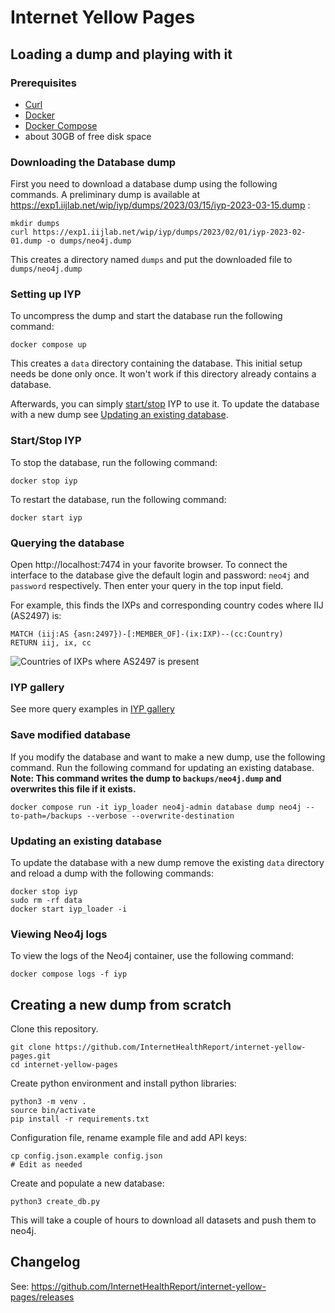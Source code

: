 # Internet Yellow Pages


## Loading a dump and playing with it

### Prerequisites
- [Curl](https://curl.se/download.html)
- [Docker](https://www.docker.com/)
- [Docker Compose](https://docs.docker.com/compose/install/)
- about 30GB of free disk space

### Downloading the Database dump
First you need to download a database dump using the following commands. 
A preliminary dump is available at https://exp1.iijlab.net/wip/iyp/dumps/2023/03/15/iyp-2023-03-15.dump :
```
mkdir dumps
curl https://exp1.iijlab.net/wip/iyp/dumps/2023/02/01/iyp-2023-02-01.dump -o dumps/neo4j.dump
```

This creates a directory named `dumps` and put the downloaded file to `dumps/neo4j.dump`

### Setting up IYP
To uncompress the dump and start the database run the following command:
```
docker compose up
```
This creates a `data` directory containing the database. 
This initial setup needs be done only once. 
It won't work if this directory already contains a database.

Afterwards, you can simply [start/stop](#startstop-iyp) IYP to use it. 
To update the database with a new dump see [Updating an existing database](#updating-an-existing-database).


### Start/Stop IYP
To stop the database, run the following command:
```
docker stop iyp
```

To restart the database, run the following command:
```
docker start iyp
```


### Querying the database

Open http://localhost:7474 in your favorite browser. To connect the interface to the database give
the default login and password: `neo4j` and `password` respectively. Then enter your query in the top input field.

For example, this finds the IXPs and corresponding country codes where IIJ (AS2497) is:
```cypher
MATCH (iij:AS {asn:2497})-[:MEMBER_OF]-(ix:IXP)--(cc:Country)
RETURN iij, ix, cc
```
![Countries of IXPs where AS2497 is present](/documentation/assets/gallery/as2497ixpCountry.svg)

### IYP gallery

See more query examples in [IYP gallery](/documentation/gallery.md)

### Save modified database

If you modify the database and want to make a new dump, use the following command. Run the following command for updating an existing database. **Note: This command writes the dump to `backups/neo4j.dump` and overwrites this file if it exists.** 
```
docker compose run -it iyp_loader neo4j-admin database dump neo4j --to-path=/backups --verbose --overwrite-destination
```

### Updating an existing database

To update the database with a new dump remove the existing `data` directory and 
reload a dump with the following commands:
```
docker stop iyp
sudo rm -rf data
docker start iyp_loader -i
```

### Viewing Neo4j logs
To view the logs of the Neo4j container, use the following command:
```
docker compose logs -f iyp
```


## Creating a new dump from scratch

Clone this repository.
```
git clone https://github.com/InternetHealthReport/internet-yellow-pages.git
cd internet-yellow-pages
```

Create python environment and install python libraries:
```
python3 -m venv .
source bin/activate
pip install -r requirements.txt
```

Configuration file, rename example file and add API keys:
```
cp config.json.example config.json
# Edit as needed
```

Create and populate a new database:
```
python3 create_db.py
```
This will take a couple of hours to download all datasets and push them to neo4j.

## Changelog

See: https://github.com/InternetHealthReport/internet-yellow-pages/releases

